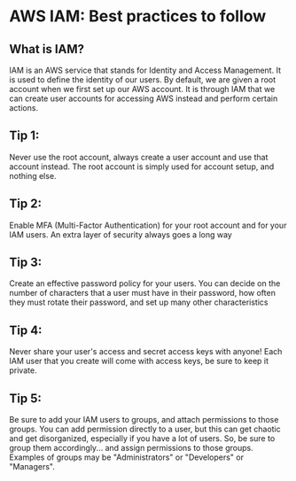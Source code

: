 # AWS IAM: Best practices to follow

## What is IAM?
IAM is an AWS service that stands for Identity and Access Management. It is used to define the identity of our users. By default, we are given a root account when we first set up our AWS account. It is through IAM that we can create user accounts for accessing AWS instead and perform certain actions.

## Tip 1:
Never use the root account, always create a user account and use that account instead. The root account is simply used for account setup, and nothing else.

## Tip 2:
Enable MFA (Multi-Factor Authentication) for your root account and for your IAM users. An extra layer of security always goes a long way

## Tip 3:
Create an effective password policy for your users. You can decide on the number of characters that a user must have in their password, how often they must rotate their password, and set up many other characteristics

## Tip 4:
Never share your user's access and secret access keys with anyone! Each IAM user that you create will come with access keys, be sure to keep it private.

## Tip 5:
Be sure to add your IAM users to groups, and attach permissions to those groups. You can add permission directly to a user, but this can get chaotic and get disorganized, especially if you have a lot of users. So, be sure to group them accordingly... and assign permissions to those groups. Examples of groups may be "Administrators" or "Developers" or "Managers".